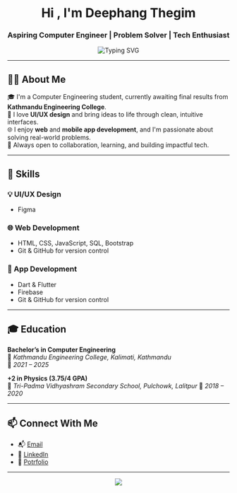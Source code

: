 <h1 align="center">Hi , I'm Deephang Thegim</h1>
<h3 align="center"> Aspiring Computer Engineer |  Problem Solver | Tech Enthusiast</h3>

<p align="center">
  <img src="https://readme-typing-svg.demolab.com?font=Fira+Code&weight=500&size=22&pause=1000&color=00F7FF&center=true&vCenter=true&width=650&lines=Aspiring+Computer+Engineer+%7C+%F0%9F%92%BB+Tech Enthusiast;Flutter Developer+%7C+Web Developer+%7C+DB+%7C+UI/UX+Designer;Building+Real+Projects+%F0%9F%9A%80" alt="Typing SVG" />
</p>

---

## 🧑‍💻 About Me

🎓 I'm a Computer Engineering student, currently awaiting final results from **Kathmandu Engineering College**.  
🎨 I love **UI/UX design** and bring ideas to life through clean, intuitive interfaces.  
🌐 I enjoy **web** and **mobile app development**, and I'm passionate about solving real-world problems.  
🤝 Always open to collaboration, learning, and building impactful tech.

---

## 🔧 Skills

### 💡 UI/UX Design
- Figma

### 🌐 Web Development
- HTML, CSS, JavaScript, SQL, Bootstrap
- Git & GitHub for version control

### 📱 App Development
- Dart & Flutter
- Firebase
- Git & GitHub for version control

---

## 🎓 Education

**Bachelor’s in Computer Engineering**  
📍 *Kathmandu Engineering College, Kalimati, Kathmandu*  
📆 *2021 – 2025*

**+2 in Physics (3.75/4 GPA)**  
📍 *Tri-Padma Vidhyashram Secondary School, Pulchowk, Lalitpur*
📆 *2018 – 2020*

---

## 📫 Connect With Me

- 📬 [Email](mailto:thoklihang.deep@gmail.com)
- 💼 [LinkedIn]([https://www.linkedin.com/in/deephangthegim](https://www.linkedin.com/in/deephang-thegim-b858ab314/))
- 🐙 [Potrfolio]([https://github.com/deephangthegim](https://deephangthegim.com.np/))

---

<p align="center">
  <img src="https://github-profile-trophy.vercel.app/?username=deephangthegim&theme=radical&margin-w=10&margin-h=15" />
</p>
